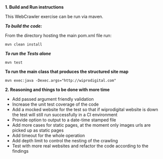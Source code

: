 **1. Build and Run instructions**

This WebCrawler exercise can be run via maven.

_**To build the code:**_

From the directory hosting the main pom.xml file run:

`mvn clean install`

_**To run the Tests alone**_

`mvn test `

**To run the main class that produces the structured site map**

`mvn exec:java -Dexec.args="http://wiprodigital.com"`

**2. Reasoning and things to be done with more time**

- Add passed argument friendly validation
- Increase the unit test coverage of the code
- Add a mocked website for the test so that if wiprodigital website is down the test will still
  run successfully in a CI environment
- Provide option to output to a date-time stamped file
- Add more cases for static pages, at the moment only images urls are picked up as static pages
- Add timeout for the whole operation
- Add depth limit to control the nesting of the crawling
- Test with more real websites and refactor the code according to the findings